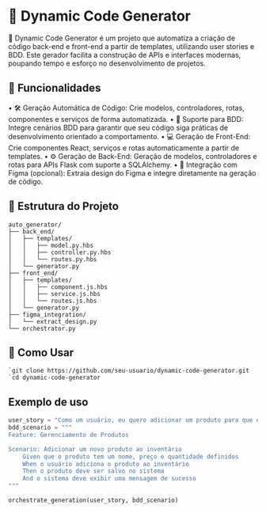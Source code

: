 # 🚀 Dynamic Code Generator

🎉 Dynamic Code Generator é um projeto que automatiza a criação de código back-end e front-end a partir de templates, utilizando user stories e BDD. Este gerador facilita a construção de APIs e interfaces modernas, poupando tempo e esforço no desenvolvimento de projetos.

## 📝 Funcionalidades

• 🛠 Geração Automática de Código: Crie modelos, controladores, rotas, componentes e serviços de forma automatizada.
• 🔄 Suporte para BDD: Integre cenários BDD para garantir que seu código siga práticas de desenvolvimento orientado a comportamento.
• 💻 Geração de Front-End: Crie componentes React, serviços e rotas automaticamente a partir de templates.
• ⚙️ Geração de Back-End: Geração de modelos, controladores e rotas para APIs Flask com suporte a SQLAlchemy.
• 🎨 Integração com Figma (opcional): Extraia design do Figma e integre diretamente na geração de código.

  ## 📁 Estrutura do Projeto

    auto_generator/
    ├── back_end/
    │   ├── templates/
    │   │   ├── model.py.hbs
    │   │   ├── controller.py.hbs
    │   │   └── routes.py.hbs
    │   └── generator.py
    ├── front_end/
    │   ├── templates/
    │   │   ├── component.js.hbs
    │   │   ├── service.js.hbs
    │   │   └── routes.js.hbs
    │   └── generator.py
    ├── figma_integration/
    │   └── extract_design.py
    └── orchestrator.py

  ## 🚀 Como Usar

    `git clone https://github.com/seu-usuario/dynamic-code-generator.git
    `cd dynamic-code-generator

  ## Exemplo de uso

```python
user_story = "Como um usuário, eu quero adicionar um produto para que eu possa gerenciar meu inventário."
bdd_scenario = """
Feature: Gerenciamento de Produtos

Scenario: Adicionar um novo produto ao inventário
    Given que o produto tem um nome, preço e quantidade definidos
    When o usuário adiciona o produto ao inventário
    Then o produto deve ser salvo no sistema
    And o sistema deve exibir uma mensagem de sucesso
"""

orchestrate_generation(user_story, bdd_scenario)
```

    
